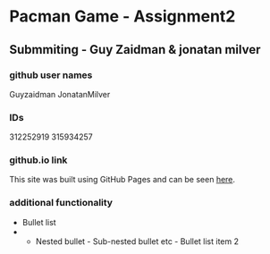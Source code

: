 # Pacman Game - Assignment2
 
## Submmiting - Guy Zaidman & jonatan milver

### github user names
Guyzaidman
JonatanMilver

### IDs
312252919
315934257

### github.io link
This site was built using GitHub Pages and can be seen [here](https://web-development-environments-2021.github.io/Assignment2_315934257_312252919/).

### additional functionality
- Bullet list
- - Nested bullet
                  - Sub-nested bullet etc
          - Bullet list item 2 
